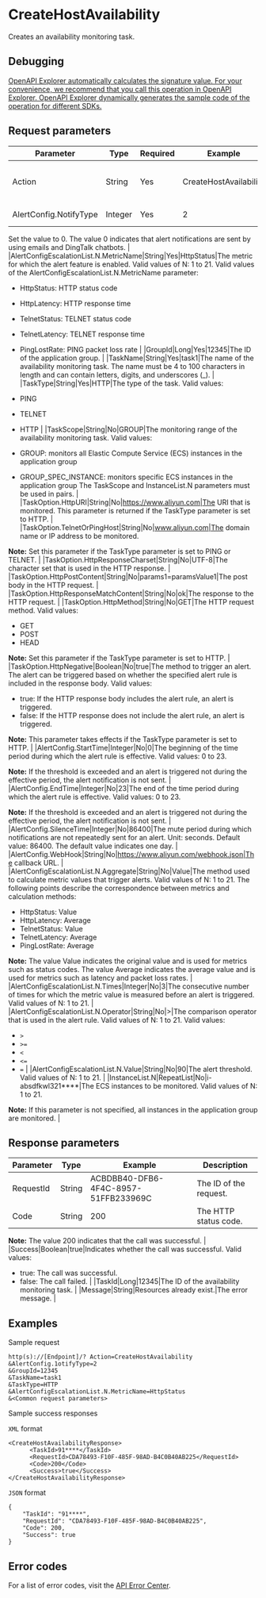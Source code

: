 # CreateHostAvailability

Creates an availability monitoring task.

## Debugging

[OpenAPI Explorer automatically calculates the signature value. For your convenience, we recommend that you call this operation in OpenAPI Explorer. OpenAPI Explorer dynamically generates the sample code of the operation for different SDKs.](https://api.aliyun.com/#product=Cms&api=CreateHostAvailability&type=RPC&version=2019-01-01)

## Request parameters

|Parameter|Type|Required|Example|Description|
|---------|----|--------|-------|-----------|
|Action|String|Yes|CreateHostAvailability|The operation that you want to perform. Set the value to CreateHostAvailability. |
|AlertConfig.NotifyType|Integer|Yes|2|The alert notification method.

 
 Set the value to 0. The value 0 indicates that alert notifications are sent by using emails and DingTalk chatbots. |
|AlertConfigEscalationList.N.MetricName|String|Yes|HttpStatus|The metric for which the alert feature is enabled. Valid values of N: 1 to 21. Valid values of the AlertConfigEscalationList.N.MetricName parameter:

 -   HttpStatus: HTTP status code
-   HttpLatency: HTTP response time
-   TelnetStatus: TELNET status code
-   TelnetLatency: TELNET response time
-   PingLostRate: PING packet loss rate |
|GroupId|Long|Yes|12345|The ID of the application group. |
|TaskName|String|Yes|task1|The name of the availability monitoring task. The name must be 4 to 100 characters in length and can contain letters, digits, and underscores \(\_\). |
|TaskType|String|Yes|HTTP|The type of the task. Valid values:

 -   PING
-   TELNET
-   HTTP |
|TaskScope|String|No|GROUP|The monitoring range of the availability monitoring task. Valid values:

 -   GROUP: monitors all Elastic Compute Service \(ECS\) instances in the application group
-   GROUP\_SPEC\_INSTANCE: monitors specific ECS instances in the application group The TaskScope and InstanceList.N parameters must be used in pairs. |
|TaskOption.HttpURI|String|No|https://www.aliyun.com|The URI that is monitored. This parameter is returned if the TaskType parameter is set to HTTP. |
|TaskOption.TelnetOrPingHost|String|No|www.aliyun.com|The domain name or IP address to be monitored.

 **Note:** Set this parameter if the TaskType parameter is set to PING or TELNET. |
|TaskOption.HttpResponseCharset|String|No|UTF-8|The character set that is used in the HTTP response. |
|TaskOption.HttpPostContent|String|No|params1=paramsValue1|The post body in the HTTP request. |
|TaskOption.HttpResponseMatchContent|String|No|ok|The response to the HTTP request. |
|TaskOption.HttpMethod|String|No|GET|The HTTP request method. Valid values:

 -   GET
-   POST
-   HEAD

 **Note:** Set this parameter if the TaskType parameter is set to HTTP. |
|TaskOption.HttpNegative|Boolean|No|true|The method to trigger an alert. The alert can be triggered based on whether the specified alert rule is included in the response body. Valid values:

 -   true: If the HTTP response body includes the alert rule, an alert is triggered.
-   false: If the HTTP response does not include the alert rule, an alert is triggered.

 **Note:** This parameter takes effects if the TaskType parameter is set to HTTP. |
|AlertConfig.StartTime|Integer|No|0|The beginning of the time period during which the alert rule is effective. Valid values: 0 to 23.

 **Note:** If the threshold is exceeded and an alert is triggered not during the effective period, the alert notification is not sent. |
|AlertConfig.EndTime|Integer|No|23|The end of the time period during which the alert rule is effective. Valid values: 0 to 23.

 **Note:** If the threshold is exceeded and an alert is triggered not during the effective period, the alert notification is not sent. |
|AlertConfig.SilenceTime|Integer|No|86400|The mute period during which notifications are not repeatedly sent for an alert. Unit: seconds. Default value: 86400. The default value indicates one day. |
|AlertConfig.WebHook|String|No|https://www.aliyun.com/webhook.json|The callback URL. |
|AlertConfigEscalationList.N.Aggregate|String|No|Value|The method used to calculate metric values that trigger alerts. Valid values of N: 1 to 21. The following points describe the correspondence between metrics and calculation methods:

 -   HttpStatus: Value
-   HttpLatency: Average
-   TelnetStatus: Value
-   TelnetLatency: Average
-   PingLostRate: Average

 **Note:** The value Value indicates the original value and is used for metrics such as status codes. The value Average indicates the average value and is used for metrics such as latency and packet loss rates. |
|AlertConfigEscalationList.N.Times|Integer|No|3|The consecutive number of times for which the metric value is measured before an alert is triggered. Valid values of N: 1 to 21. |
|AlertConfigEscalationList.N.Operator|String|No|\>|The comparison operator that is used in the alert rule. Valid values of N: 1 to 21. Valid values:

 -   `>`
-   `>=`
-   `<`
-   `<=`
-   `=` |
|AlertConfigEscalationList.N.Value|String|No|90|The alert threshold. Valid values of N: 1 to 21. |
|InstanceList.N|RepeatList|No|i-absdfkwl321\*\*\*\*|The ECS instances to be monitored. Valid values of N: 1 to 21.

 **Note:** If this parameter is not specified, all instances in the application group are monitored. |

## Response parameters

|Parameter|Type|Example|Description|
|---------|----|-------|-----------|
|RequestId|String|ACBDBB40-DFB6-4F4C-8957-51FFB233969C|The ID of the request. |
|Code|String|200|The HTTP status code.

 **Note:** The value 200 indicates that the call was successful. |
|Success|Boolean|true|Indicates whether the call was successful. Valid values:

 -   true: The call was successful.
-   false: The call failed. |
|TaskId|Long|12345|The ID of the availability monitoring task. |
|Message|String|Resources already exist.|The error message. |

## Examples

Sample request

```
http(s)://[Endpoint]/? Action=CreateHostAvailability
&AlertConfig.1otifyType=2
&GroupId=12345
&TaskName=task1
&TaskType=HTTP
&AlertConfigEscalationList.N.MetricName=HttpStatus
&<Common request parameters>
```

Sample success responses

`XML` format

```
<CreateHostAvailabilityResponse>
	  <TaskId>91****</TaskId>
	  <RequestId>CDA78493-F10F-485F-98AD-B4C0B40AB225</RequestId>
	  <Code>200</Code>
	  <Success>true</Success>
</CreateHostAvailabilityResponse>
```

`JSON` format

```
{
	"TaskId": "91****",
	"RequestId": "CDA78493-F10F-485F-98AD-B4C0B40AB225",
	"Code": 200,
	"Success": true
}
```

## Error codes

For a list of error codes, visit the [API Error Center](https://error-center.alibabacloud.com/status/product/Cms).

